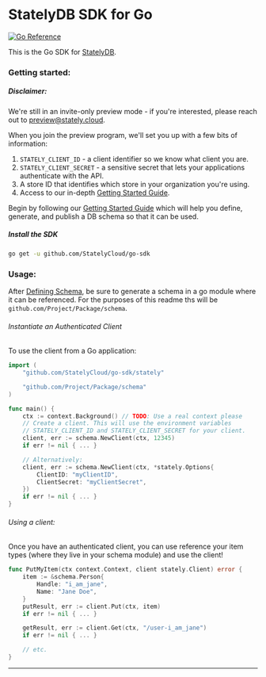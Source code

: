 # StatelyDB SDK for Go
[![Go Reference](https://pkg.go.dev/badge/github.com/StatelyCloud/go-sdk.svg)](https://pkg.go.dev/github.com/StatelyCloud/go-sdk)

This is the Go SDK for [StatelyDB](https://stately.cloud).

### Getting started:

##### Disclaimer:

We're still in an invite-only preview mode - if you're interested, please reach out to [preview@stately.cloud](mailto:preview@stately.cloud?subject=Early%20Access%20Program).

When you join the preview program, we'll set you up with a few bits of information:

1. `STATELY_CLIENT_ID` - a client identifier so we know what client you are.
2. `STATELY_CLIENT_SECRET` - a sensitive secret that lets your applications authenticate with the API.
3. A store ID that identifies which store in your organization you're using.
4. Access to our in-depth [Getting Started Guide].

Begin by following our [Getting Started Guide] which will help you define, generate, and publish a DB schema so that it can be used.

##### Install the SDK

```sh
go get -u github.com/StatelyCloud/go-sdk
```

### Usage:

After [Defining Schema], be sure to generate a schema in a go module where it can be referenced. For the purposes of this readme ths will be `github.com/Project/Package/schema`.

###### Instantiate an Authenticated Client

To use the client from a Go application:

```go
import (
	"github.com/StatelyCloud/go-sdk/stately"

	"github.com/Project/Package/schema"
)

func main() {
	ctx := context.Background() // TODO: Use a real context please
	// Create a client. This will use the environment variables
	// STATELY_CLIENT_ID and STATELY_CLIENT_SECRET for your client.
	client, err := schema.NewClient(ctx, 12345)
	if err != nil { ... }

	// Alternatively:
	client, err := schema.NewClient(ctx, *stately.Options{
		ClientID: "myClientID",
		ClientSecret: "myClientSecret",
	})
	if err != nil { ... }
}
```

###### Using a client:

Once you have an authenticated client, you can use reference your item types (where they live in your schema module) and use the client!

```go
func PutMyItem(ctx context.Context, client stately.Client) error {
	item := &schema.Person{
		Handle: "i_am_jane",
		Name: "Jane Doe",
	}
	putResult, err := client.Put(ctx, item)
	if err != nil { ... }

	getResult, err := client.Get(ctx, "/user-i_am_jane")
    if err != nil { ... }

	// etc.
}
```

---

[Getting Started Guide]: https://docs.stately.cloud/guides/getting-started/
[Defining Schema]: https://docs.stately.cloud/guides/schema/